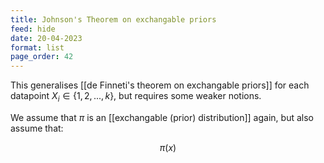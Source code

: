 ```yaml
---
title: Johnson's Theorem on exchangable priors
feed: hide
date: 20-04-2023
format: list
page_order: 42
---
```



This generalises [[de Finneti's theorem on exchangable priors]] for each datapoint $X_i\in\{1,2,...,k\}$, but requires some weaker notions.

We assume that $\pi$ is an [[exchangable (prior) distribution]] again, but also assume that:

$$\pi(x)$$

